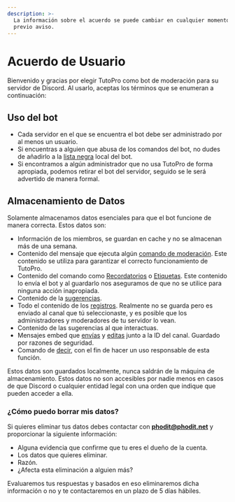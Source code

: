 ```yaml
---
description: >-
  La información sobre el acuerdo se puede cambiar en cualquier momento con
  previo aviso.
---
```


# Acuerdo de Usuario

Bienvenido y gracias por elegir TutoPro como bot de moderación para su servidor de Discord. Al usarlo, aceptas los términos que se enumeran a continuación:

## Uso del bot

* Cada servidor en el que se encuentra el bot debe ser administrado por al menos un usuario.
* Si encuentras a alguien que abusa de los comandos del bot, no dudes de añadirlo a la [lista negra](../configuracion/modulos/lista-negra.md) local del bot.
* Si encontramos a algún administrador que no usa TutoPro de forma apropiada, podemos retirar el bot del servidor, seguido se le será advertido de manera formal.&#x20;

## Almacenamiento de Datos

Solamente almacenamos datos esenciales para que el bot funcione de manera correcta. Estos datos son:

* Información de los miembros, se guardan en cache y no se almacenan más de una semana.
* Contenido del mensaje que ejecuta algún [comando de moderación](../comandos/moderacion.md). Este contenido se utiliza para garantizar el correcto funcionamiento de TutoPro.
* Contenido del comando como [Recordatorios](../comandos/recordatorios.md) o [Etiquetas](../comandos/etiquetas.md). Este contenido lo envía el bot y al guardarlo nos aseguramos de que no se utilice para ninguna acción inapropiada.
* Contenido de la [sugerencias](../comandos/sugerencias.md).
* Todo el contenido de los [registros](../configuracion/modulos/registros.md). Realmente no se guarda pero es enviado al canal que tú seleccionaste, y es posible que los administradores y moderadores de tu servidor lo vean.
* Contenido de las sugerencias al que interactuas.
* Mensajes embed que [envías](../comandos/diversidad.md#crear-un-embed-100) y [editas](../comandos/diversidad.md#edita-un-mensaje-embed-100) junto a la ID del canal. Guardado por razones de seguridad.
* Comando de [decir](../comandos/diversidad.md#enviar-un-mensaje-a-un-canal-100), con el fin de hacer un uso responsable de esta función.

Estos datos son guardados localmente, nunca saldrán de la máquina de almacenamiento. Estos datos no son accesibles por nadie menos en casos de que Discord o cualquier entidad legal con una orden que indique que pueden acceder a ella.

### ¿Cómo puedo borrar mis datos?

Si quieres eliminar tus datos debes contactar con **phodit@phodit.net** y proporcionar la siguiente información:

* Alguna evidencia que confirme que tu eres el dueño de la cuenta.
* Los datos que quieres eliminar.
* Razón.
* ¿Afecta esta eliminación a alguien más?

Evaluaremos tus respuestas y basados en eso eliminaremos dicha información o no y te contactaremos en un plazo de 5 días hábiles.
